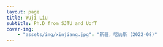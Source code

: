 ```yaml
---
layout: page
title: Wuji Liu
subtitle: Ph.D from SJTU and UofT
cover-img:
    - "assets/img/xinjiang.jpg": "新疆，喀纳斯 (2022-08)" 
---
```

